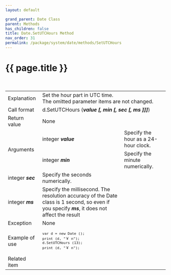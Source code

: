 ```yaml
---
layout: default

grand_parent: Date Class
parent: Methods
has_children: false
title: Date.SetUTCHours Method
nav_order: 31
permalink: /package/system/date/methods/SetUTCHours
---
```

# {{ page.title }}


<table>
  <tr>
    <td>Explanation</td>
    <td colspan="2">Set the hour part in UTC time.<br>The omitted parameter items are not changed.</td>
  </tr>
 　<tr>
    <td>Call format</td>
    <td colspan="2">d.SetUTCHours (<b><i>value [, min [, sec [, ms ]]]</i></b>)</td>
  </tr>
  <tr>
    <td>Return value</td>
    <td colspan="2">None</td>
  </tr>  
  <tr>
    <td rowspan="2">Arguments</td>
    <td>integer  <b><i>value</i></b></td>
    <td>Specify the hour as a 24-hour clock.</td>
  </tr>
    <td>integer  <b><i>min</i></b></td>
    <td>Specify the minute  numerically.</td>
  </tr>
    <td>integer  <b><i>sec</i></b></td>
    <td>Specify the seconds numerically.</td>
  </tr>
  </tr>
    <td>integer  <b><i>ms</i></b></td>
    <td>Specify the millisecond. The resolution accuracy of the Date class is 1 second, so even if you specify <b><i>ms</i></b>, it does not affect the result</td>
  </tr>
  <tr>
    <td>Exception</td>
    <td colspan="2">None</td>
  </tr>
  <tr>
    <td>Example of use</td>
    <td colspan="2"><code><pre>var d = new Date ();
print (d, "￥ n");
d.SetUTCHours (13);
print (d, "￥ n");</pre></code></td>
  </tr>
  <tr>
    <td>Related item</td>
    <td colspan="2"></td>
  </tr>
</table>